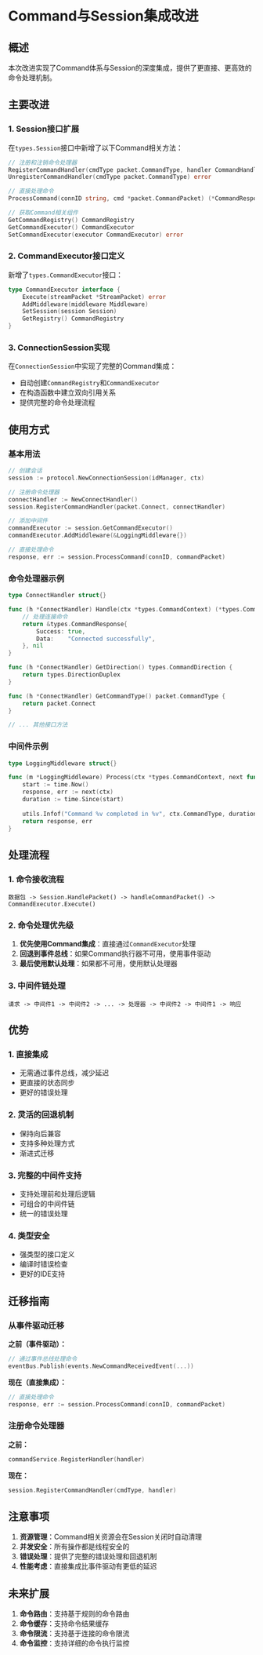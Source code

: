 # Command与Session集成改进

## 概述

本次改进实现了Command体系与Session的深度集成，提供了更直接、更高效的命令处理机制。

## 主要改进

### 1. Session接口扩展

在`types.Session`接口中新增了以下Command相关方法：

```go
// 注册和注销命令处理器
RegisterCommandHandler(cmdType packet.CommandType, handler CommandHandler) error
UnregisterCommandHandler(cmdType packet.CommandType) error

// 直接处理命令
ProcessCommand(connID string, cmd *packet.CommandPacket) (*CommandResponse, error)

// 获取Command相关组件
GetCommandRegistry() CommandRegistry
GetCommandExecutor() CommandExecutor
SetCommandExecutor(executor CommandExecutor) error
```

### 2. CommandExecutor接口定义

新增了`types.CommandExecutor`接口：

```go
type CommandExecutor interface {
    Execute(streamPacket *StreamPacket) error
    AddMiddleware(middleware Middleware)
    SetSession(session Session)
    GetRegistry() CommandRegistry
}
```

### 3. ConnectionSession实现

在`ConnectionSession`中实现了完整的Command集成：

- 自动创建`CommandRegistry`和`CommandExecutor`
- 在构造函数中建立双向引用关系
- 提供完整的命令处理流程

## 使用方式

### 基本用法

```go
// 创建会话
session := protocol.NewConnectionSession(idManager, ctx)

// 注册命令处理器
connectHandler := NewConnectHandler()
session.RegisterCommandHandler(packet.Connect, connectHandler)

// 添加中间件
commandExecutor := session.GetCommandExecutor()
commandExecutor.AddMiddleware(&LoggingMiddleware{})

// 直接处理命令
response, err := session.ProcessCommand(connID, commandPacket)
```

### 命令处理器示例

```go
type ConnectHandler struct{}

func (h *ConnectHandler) Handle(ctx *types.CommandContext) (*types.CommandResponse, error) {
    // 处理连接命令
    return &types.CommandResponse{
        Success: true,
        Data:    "Connected successfully",
    }, nil
}

func (h *ConnectHandler) GetDirection() types.CommandDirection {
    return types.DirectionDuplex
}

func (h *ConnectHandler) GetCommandType() packet.CommandType {
    return packet.Connect
}

// ... 其他接口方法
```

### 中间件示例

```go
type LoggingMiddleware struct{}

func (m *LoggingMiddleware) Process(ctx *types.CommandContext, next func(*types.CommandContext) (*types.CommandResponse, error)) (*types.CommandResponse, error) {
    start := time.Now()
    response, err := next(ctx)
    duration := time.Since(start)
    
    utils.Infof("Command %v completed in %v", ctx.CommandType, duration)
    return response, err
}
```

## 处理流程

### 1. 命令接收流程

```
数据包 -> Session.HandlePacket() -> handleCommandPacket() -> CommandExecutor.Execute()
```

### 2. 命令处理优先级

1. **优先使用Command集成**：直接通过`CommandExecutor`处理
2. **回退到事件总线**：如果Command执行器不可用，使用事件驱动
3. **最后使用默认处理**：如果都不可用，使用默认处理器

### 3. 中间件链处理

```
请求 -> 中间件1 -> 中间件2 -> ... -> 处理器 -> 中间件2 -> 中间件1 -> 响应
```

## 优势

### 1. 直接集成
- 无需通过事件总线，减少延迟
- 更直接的状态同步
- 更好的错误处理

### 2. 灵活的回退机制
- 保持向后兼容
- 支持多种处理方式
- 渐进式迁移

### 3. 完整的中间件支持
- 支持处理前和处理后逻辑
- 可组合的中间件链
- 统一的错误处理

### 4. 类型安全
- 强类型的接口定义
- 编译时错误检查
- 更好的IDE支持

## 迁移指南

### 从事件驱动迁移

**之前（事件驱动）：**
```go
// 通过事件总线处理命令
eventBus.Publish(events.NewCommandReceivedEvent(...))
```

**现在（直接集成）：**
```go
// 直接处理命令
response, err := session.ProcessCommand(connID, commandPacket)
```

### 注册命令处理器

**之前：**
```go
commandService.RegisterHandler(handler)
```

**现在：**
```go
session.RegisterCommandHandler(cmdType, handler)
```

## 注意事项

1. **资源管理**：Command相关资源会在Session关闭时自动清理
2. **并发安全**：所有操作都是线程安全的
3. **错误处理**：提供了完整的错误处理和回退机制
4. **性能考虑**：直接集成比事件驱动有更低的延迟

## 未来扩展

1. **命令路由**：支持基于规则的命令路由
2. **命令缓存**：支持命令结果缓存
3. **命令限流**：支持基于连接的命令限流
4. **命令监控**：支持详细的命令执行监控 